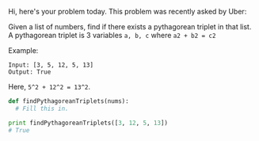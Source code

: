 Hi, here's your problem today. This problem was recently asked by Uber:

Given a list of numbers, find if there exists a pythagorean triplet in that list. A pythagorean triplet is 3 variables `a, b, c` where `a2 + b2 = c2`

Example:
```
Input: [3, 5, 12, 5, 13]
Output: True
```
Here, `5^2 + 12^2 = 13^2`.

```python
def findPythagoreanTriplets(nums):
  # Fill this in.

print findPythagoreanTriplets([3, 12, 5, 13])
# True
```
